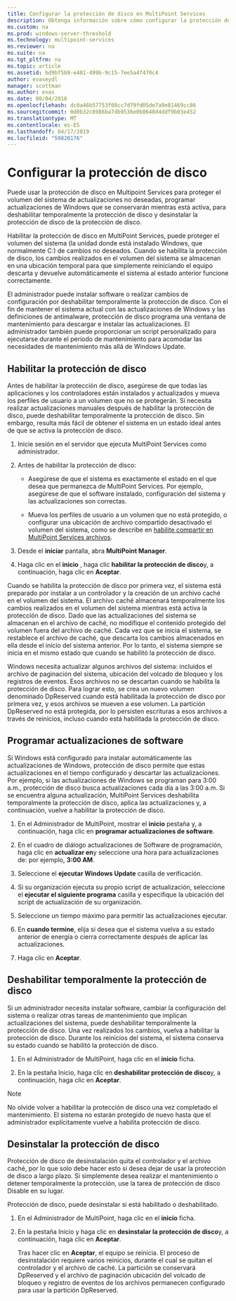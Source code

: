 ```yaml
---
title: Configurar la protección de disco en MultiPoint Services
description: Obtenga información sobre cómo configurar la protección de disco de MultiPoint Services
ms.custom: na
ms.prod: windows-server-threshold
ms.technology: multipoint-services
ms.reviewer: na
ms.suite: na
ms.tgt_pltfrm: na
ms.topic: article
ms.assetid: bd9bf5b9-e481-499b-9c15-7ee5a4f470c4
author: evaseydl
manager: scottman
ms.author: evas
ms.date: 08/04/2016
ms.openlocfilehash: dc0a46b57753f08cc7d79fd05de7a9e81469cc86
ms.sourcegitcommit: 0d0b32c8986ba7db9536e0b8648d4ddf9b03e452
ms.translationtype: MT
ms.contentlocale: es-ES
ms.lasthandoff: 04/17/2019
ms.locfileid: "59820176"
---
```

# <a name="configure-disk-protection"></a>Configurar la protección de disco
Puede usar la protección de disco en Multipoint Services para proteger el volumen del sistema de actualizaciones no deseadas, programar actualizaciones de Windows que se conservarán mientras está activa, para deshabilitar temporalmente la protección de disco y desinstalar la protección de disco de la protección de disco.  
  
Habilitar la protección de disco en MultiPoint Services, puede proteger el volumen del sistema (la unidad donde está instalado Windows, que normalmente C:) de cambios no deseados. Cuando se habilita la protección de disco, los cambios realizados en el volumen del sistema se almacenan en una ubicación temporal para que simplemente reiniciando el equipo descarta y devuelve automáticamente el sistema al estado anterior funcione correctamente.  
  
El administrador puede instalar software o realizar cambios de configuración por deshabilitar temporalmente la protección de disco. Con el fin de mantener el sistema actual con las actualizaciones de Windows y las definiciones de antimalware, protección de disco programa una ventana de mantenimiento para descargar e instalar las actualizaciones. El administrador también puede proporcionar un script personalizado para ejecutarse durante el período de mantenimiento para acomodar las necesidades de mantenimiento más allá de Windows Update.  
  
## <a name="enable-disk-protection"></a>Habilitar la protección de disco  
Antes de habilitar la protección de disco, asegúrese de que todas las aplicaciones y los controladores están instalados y actualizados y mueva los perfiles de usuario a un volumen que no se protegerán. Si necesita realizar actualizaciones manuales después de habilitar la protección de disco, puede deshabilitar temporalmente la protección de disco. Sin embargo, resulta más fácil de obtener el sistema en un estado ideal antes de que se activa la protección de disco.  
  
 
1.  Inicie sesión en el servidor que ejecuta MultiPoint Services como administrador.  
  
2.  Antes de habilitar la protección de disco:  
  
    -   Asegúrese de que el sistema es exactamente el estado en el que desea que permanezca de MultiPoint Services. Por ejemplo, asegúrese de que el software instalado, configuración del sistema y las actualizaciones son correctas.  
  
    -   Mueva los perfiles de usuario a un volumen que no está protegido, o configurar una ubicación de archivo compartido desactivado el volumen del sistema, como se describe en [habilite compartir en MultiPoint Services archivos](Enable-file-sharing-in-MultiPoint-services.md).  
  
3.  Desde el **iniciar** pantalla, abra **MultiPoint Manager**.  
  
4.  Haga clic en el **inicio** , haga clic **habilitar la protección de disco**y, a continuación, haga clic en **Aceptar**.  
  
Cuando se habilita la protección de disco por primera vez, el sistema está preparado por instalar a un controlador y la creación de un archivo caché en el volumen del sistema. El archivo caché almacenará temporalmente los cambios realizados en el volumen del sistema mientras está activa la protección de disco. Dado que las actualizaciones del sistema se almacenan en el archivo de caché, no modifique el contenido protegido del volumen fuera del archivo de caché. Cada vez que se inicia el sistema, se restablece el archivo de caché, que descarta los cambios almacenados en ella desde el inicio del sistema anterior. Por lo tanto, el sistema siempre se inicia en el mismo estado que cuando se habilitó la protección de disco.  
  
Windows necesita actualizar algunos archivos del sistema: incluidos el archivo de paginación del sistema, ubicación del volcado de bloqueo y los registros de eventos. Esos archivos no se descartan cuando se habilita la protección de disco. Para lograr esto, se crea un nuevo volumen denominado DpReserved cuando está habilitada la protección de disco por primera vez, y esos archivos se mueven a ese volumen. La partición DpReserved no está protegida, por lo persisten escrituras a esos archivos a través de reinicios, incluso cuando está habilitada la protección de disco.  
  
## <a name="schedule-software-updates"></a>Programar actualizaciones de software  
Si Windows está configurado para instalar automáticamente las actualizaciones de Windows, protección de disco permite que estas actualizaciones en el tiempo configurado y descartar las actualizaciones. Por ejemplo, si las actualizaciones de Windows se programan para 3:00 a.m., protección de disco busca actualizaciones cada día a las 3:00 a.m. Si se encuentra alguna actualización, MultiPoint Services deshabilita temporalmente la protección de disco, aplica las actualizaciones y, a continuación, vuelve a habilitar la protección de disco.  
   
1.  En el Administrador de MultiPoint, mostrar el **inicio** pestaña y, a continuación, haga clic en **programar actualizaciones de software**.  
  
2.  En el cuadro de diálogo actualizaciones de Software de programación, haga clic en **actualizar en**y seleccione una hora para actualizaciones de: por ejemplo, **3:00 AM**.  
  
3.  Seleccione el **ejecutar Windows Update** casilla de verificación.  
  
4.  Si su organización ejecuta su propio script de actualización, seleccione el **ejecutar el siguiente programa** casilla y especifique la ubicación del script de actualización de su organización.  
  
5.  Seleccione un tiempo máximo para permitir las actualizaciones ejecutar.  
  
6.  En **cuando termine**, elija si desea que el sistema vuelva a su estado anterior de energía o cierra correctamente después de aplicar las actualizaciones.  
  
7.  Haga clic en **Aceptar**.  
  
## <a name="temporarily-disable-disk-protection"></a>Deshabilitar temporalmente la protección de disco  
Si un administrador necesita instalar software, cambiar la configuración del sistema o realizar otras tareas de mantenimiento que implican actualizaciones del sistema, puede deshabilitar temporalmente la protección de disco. Una vez realizados los cambios, vuelva a habilitar la protección de disco. Durante los reinicios del sistema, el sistema conserva su estado cuando se habilitó la protección de disco.  
    
1.  En el Administrador de MultiPoint, haga clic en el **inicio** ficha.  
  
2.  En la pestaña Inicio, haga clic en **deshabilitar protección de disco**y, a continuación, haga clic en **Aceptar**.  
  
> [!NOTE]  
> No olvide volver a habilitar la protección de disco una vez completado el mantenimiento. El sistema no estarán protegido de nuevo hasta que el administrador explícitamente vuelve a habilita protección de disco.  
  
## <a name="uninstall-disk-protection"></a>Desinstalar la protección de disco  
Protección de disco de desinstalación quita el controlador y el archivo caché, por lo que solo debe hacer esto si desea dejar de usar la protección de disco a largo plazo. Si simplemente desea realizar el mantenimiento o detener temporalmente la protección, use la tarea de protección de disco Disable en su lugar.  
  
Protección de disco, puede desinstalar si está habilitado o deshabilitado.  
   
1.  En el Administrador de MultiPoint, haga clic en el **inicio** ficha.  
  
2.  En la pestaña Inicio y haga clic en **desinstalar la protección de disco**y, a continuación, haga clic en **Aceptar**.  
  
    Tras hacer clic en **Aceptar**, el equipo se reinicia. El proceso de desinstalación requiere varios reinicios, durante el cual se quitan el controlador y el archivo de caché. La partición se conservará DpReserved y el archivo de paginación ubicación del volcado de bloqueo y registro de eventos de los archivos permanecen configurado para usar la partición DpReserved.
